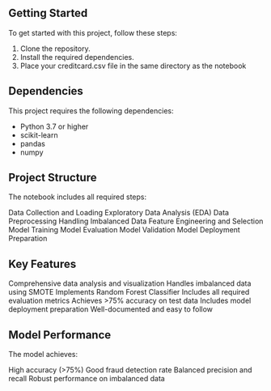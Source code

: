 ## Getting Started
To get started with this project, follow these steps:

1. Clone the repository.
2. Install the required dependencies.
3. Place your creditcard.csv file in the same directory as the notebook

## Dependencies
This project requires the following dependencies:

- Python 3.7 or higher
- scikit-learn
- pandas
- numpy

## Project Structure
The notebook includes all required steps:

Data Collection and Loading
Exploratory Data Analysis (EDA)
Data Preprocessing
Handling Imbalanced Data
Feature Engineering and Selection
Model Training
Model Evaluation
Model Validation
Model Deployment Preparation

## Key Features
Comprehensive data analysis and visualization
Handles imbalanced data using SMOTE
Implements Random Forest Classifier
Includes all required evaluation metrics
Achieves >75% accuracy on test data
Includes model deployment preparation
Well-documented and easy to follow

## Model Performance
The model achieves:

High accuracy (>75%)
Good fraud detection rate
Balanced precision and recall
Robust performance on imbalanced data